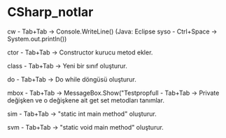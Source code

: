 CSharp_notlar
=============
cw - Tab+Tab -> Console.WriteLine() 
(Java: Eclipse syso - Ctrl+Space -> System.out.println())

ctor - Tab+Tab -> Constructor kurucu metod ekler.

class - Tab+Tab -> Yeni bir sınıf oluşturur.

do - Tab+Tab -> Do while döngüsü oluşturur.

mbox - Tab+Tab -> MessageBox.Show("Testpropfull - Tab+Tab -> Private değişken ve o değişkene ait
get set metodları tanımlar.

sim - Tab+Tab -> "static int main method" oluşturur.

svm - Tab+Tab -> "static void main method" oluşturur.
